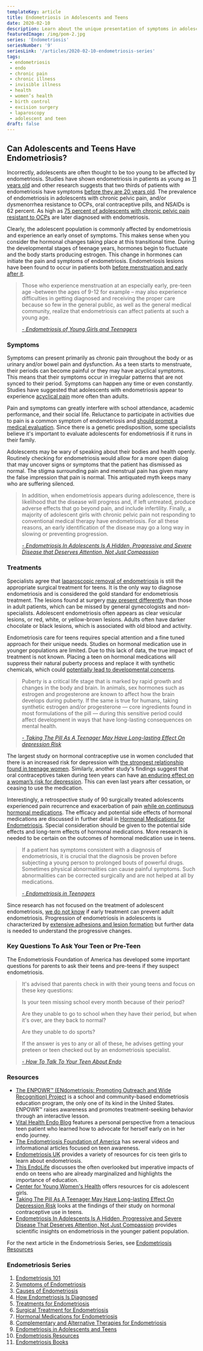 ```yaml
--- 
templateKey: article
title: Endometriosis in Adolescents and Teens
date: 2020-02-10
description: Learn about the unique presentation of symptoms in adolescents and how treatment is approached for teens and pre-teens.
featuredImage: /img/pom-2.jpg
series: 'Endometriosis'
seriesNumber: '9'
seriesLink: '/articles/2020-02-10-endometriosis-series'
tags:
 - endometriosis
 - endo
 - chronic pain
 - chronic illness
 - invisible illness
 - health
 - women’s health
 - birth control
 - excision surgery
 - laparoscopy
 - adolescent and teen
draft: false 
--- 
```

<h2>Can Adolescents and Teens Have Endometriosis?</h2>

Incorrectly, adolescents are often thought to be too young to be affected by endometriosis. Studies have shown endometriosis in patients as young as <a href="https://jamanetwork.com/journals/jama/article-abstract/1153958" target="_blank" rel="noopener noreferrer">11 years old</a> and other research suggests that two thirds of patients with endometriosis have symptoms <a href="https://endometriosis.org/resources/articles/teenagers/" target="_blank" rel="noopener noreferrer">before they are 20 years old</a>. The prevalence of endometriosis in adolescents with chronic pelvic pain, and/or dysmenorrhea resistance to OCPs, oral contraceptive pills, and NSAIDs is 62 percent. As high as <a href="https://www.endofound.org/can-early-detection-and-treatment-of-adolescent-endometriosis-prevent-adult-endometriosis-thomas-d-h" target="_blank" rel="noopener noreferrer">75 percent of adolescents with chronic pelvic pain resistant to OCPs</a> are later diagnosed with endometriosis.

Clearly, the adolescent population is commonly affected by endometriosis and experience an early onset of symptoms. This makes sense when you consider the hormonal changes taking place at this transitional time. During the developmental stages of teenage years, hormones begin to fluctuate and the body starts producing estrogen. This change in hormones can initiate the pain and symptoms of endometriosis. Endometriosis lesions have been found to occur in patients both <a href="https://www.ncbi.nlm.nih.gov/pmc/articles/PMC3712662/" target="_blank" rel="noopener noreferrer">before menstruation and early after it</a>.

<blockquote>Those who experience menstruation at an especially early, pre-teen age –between the ages of 9-12 for example – may also experience difficulties in getting diagnosed and receiving the proper care because so few in the general public, as well as the general medical community, realize that endometriosis can affect patients at such a young age.

<cite><a href="http://nezhat.org/endometriosis-of-young-girls-and-teenagers/" target="_blank" rel="noopener noreferrer">- Endometriosis of Young Girls and Teenagers</a></cite>

</blockquote>

<div class="page-break Slice3"></div>

<h3>Symptoms</h3>

Symptoms can present primarily as chronic pain throughout the body or as urinary and/or bowel pain and dysfunction. As a teen starts to menstruate, their periods can become painful or they may have acyclical symptoms. This means that their symptoms occur in irregular patterns that are not synced to their period. Symptoms can happen any time or even constantly. Studies have suggested that adolescents with endometriosis appear to experience <a href="http://nezhat.org/endometriosis-of-young-girls-and-teenagers/" target="_blank" rel="noopener noreferrer">acyclical pain</a> more often than adults. 

Pain and symptoms can greatly interfere with school attendance, academic performance, and their social life. Reluctance to participate in activities due to pain is a common symptom of endometriosis and <a href="http://nezhat.org/endometriosis-of-young-girls-and-teenagers/" target="_blank" rel="noopener noreferrer">should prompt a medical evaluation</a>. Since there is a genetic predisposition, some specialists believe it's important to evaluate adolescents for endometriosis if it runs in their family. 

Adolescents may be wary of speaking about their bodies and health openly. Routinely checking for endometriosis would allow for a more open dialog that may uncover signs or symptoms that the patient has dismissed as normal. The stigma surrounding pain and menstrual pain has given many the false impression that pain is normal. This antiquated myth keeps many who are suffering silenced. 

<blockquote>In addition, when endometriosis appears during adolescence, there is likelihood that the disease will progress and, if left untreated, produce adverse effects that go beyond pain, and include infertility. Finally, a majority of adolescent girls with chronic pelvic pain not responding to conventional medical therapy have endometriosis. For all these reasons, an early identification of the disease may go a long way in slowing or preventing progression.

<cite><a href="https://www.ncbi.nlm.nih.gov/pmc/articles/PMC3712662/" target="_blank" rel="noopener noreferrer">- Endometriosis In Adolescents Is A Hidden, Progressive and Severe Disease that Deserves Attention, Not Just Compassion</a></cite>

</blockquote>

<h3>Treatments</h3>

Specialists agree that <a href="https://www.endofound.org/can-early-detection-and-treatment-of-adolescent-endometriosis-prevent-adult-endometriosis-thomas-d-h" target="_blank" rel="noopener noreferrer">laparoscopic removal of endometriosis</a> is still the appropriate surgical treatment for teens. It is the only way to diagnose endometriosis and is considered the gold standard for endometriosis treatment. The lesions found at surgery <a href="http://nezhat.org/endometriosis-of-young-girls-and-teenagers/" target="_blank" rel="noopener noreferrer">may present differently</a> than those in adult patients, which can be missed by general gynecologists and non-specialists. Adolescent endometriosis often appears as clear vesicular lesions, or red, white, or yellow-brown lesions. Adults often have darker chocolate or black lesions, which is associated with old blood and activity.

Endometriosis care for teens requires special attention and a fine tuned approach for their unique needs. Studies on hormonal medication use in younger populations are limited. Due to this lack of data, the true impact of treatment is not known. Placing a teen on hormonal medications will suppress their natural puberty process and replace it with synthetic chemicals, which could <a href="https://theconversation.com/taking-the-pill-as-a-teenager-may-have-long-lasting-effect-on-depression-risk-121786" target="_blank" rel="noopener noreferrer">potentially lead to developmental concerns</a>. 

<blockquote>Puberty is a critical life stage that is marked by rapid growth and changes in the body and brain. In animals, sex hormones such as estrogen and progesterone are known to affect how the brain develops during puberty. If the same is true for humans, taking synthetic estrogen and/or progesterone — core ingredients found in most formulations of the pill — during this sensitive period could affect development in ways that have long-lasting consequences on mental health.

<cite><a href="https://theconversation.com/taking-the-pill-as-a-teenager-may-have-long-lasting-effect-on-depression-risk-121786" target="_blank" rel="noopener noreferrer">- Taking The Pill As A Teenager May Have Long-lasting Effect On depression Risk</a></cite>

</blockquote>

The largest study on hormonal contraceptive use in women concluded that there is an increased risk for depression with <a href="https://jamanetwork.com/journals/jamapsychiatry/fullarticle/2552796" target="_blank" rel="noopener noreferrer">the strongest relationship found in teenage women</a>. Similarly, another study's findings suggest that oral contraceptives taken during teen years can have <a href="https://onlinelibrary.wiley.com/doi/10.1111/jcpp.13115" target="_blank" rel="noopener noreferrer">an enduring effect on a woman’s risk for depression</a>. This can even last years after cessation, or ceasing to use the medication. 

Interestingly, a retrospective study of 90 surgically treated adolescents experienced pain recurrence and exacerbation of pain <a href="https://www.ncbi.nlm.nih.gov/pubmed/19646673" target="_blank" rel="noopener noreferrer">while on continuous hormonal medications</a>. The efficacy and potential side effects of hormonal medications are discussed in further detail in <a href="/articles/2020-02-09-hormonal-medications-for-endometriosis/" target="_blank" rel="noopener noreferrer">Hormonal Medications for Endometriosis</a>. Special consideration should be given to the potential side effects and long-term effects of hormonal medications. More research is needed to be certain on the outcomes of hormonal medication use in teens. 

<blockquote>If a patient has symptoms consistent with a diagnosis of endometriosis, it is crucial that the diagnosis be proven before subjecting a young person to prolonged bouts of powerful drugs. Sometimes physical abnormalities can cause painful symptoms. Such abnormalities can be corrected surgically and are not helped at all by medications.

<cite><a href="http://centerforendo.com/endometriosis-in-teenagers" target="_blank" rel="noopener noreferrer">- Endometriosis in Teenagers</a></cite>

</blockquote>

Since research has not focused on the treatment of adolescent endometriosis, <a href="https://www.endofound.org/can-early-detection-and-treatment-of-adolescent-endometriosis-prevent-adult-endometriosis-thomas-d-h" target="_blank" rel="noopener noreferrer">we do not know</a> if early treatment can prevent adult endometriosis. Progression of endometriosis in adolescents is characterized by <a href="https://www.ncbi.nlm.nih.gov/pmc/articles/PMC3712662/" target="_blank" rel="noopener noreferrer">extensive adhesions and lesion formation</a> but further data is needed to understand the progressive changes.

<div class="page-break Slice1"></div>

<h3>Key Questions To Ask Your Teen or Pre-Teen</h3>

The Endometriosis Foundation of America has developed some important questions for parents to ask their teens and pre-teens if they suspect endometriosis.

<blockquote>It's advised that parents check in with their young teens and focus on these key questions:

Is your teen missing school every month because of their period?

Are they unable to go to school when they have their period, but when it's over, are they back to normal?

Are they unable to do sports?

If the answer is yes to any or all of these, he advises getting your preteen or teen checked out by an endometriosis specialist.

<cite><a href="https://www.endofound.org/how-to-talk-to-your-teen-about-endo" target="_blank" rel="noopener noreferrer">- How To Talk To Your Teen About Endo</a></cite>

</blockquote>

<h3>Resources</h3>

* <a href="https://www.endofound.org/enpowr" target="_blank" rel="noopener noreferrer">The ENPOWR™ (ENdometriosis: Promoting Outreach and Wide Recognition) Project</a> is a school and community-based endometriosis education program, the only one of its kind in the United States. ENPOWR™ raises awareness and promotes treatment-seeking behavior through an interactive lesson.
* <a href="https://www.vitalhealth.com/endo-blog/teen-endometriosis-diagnosis-video" target="_blank" rel="noopener noreferrer">Vital Health Endo Blog</a> features a personal perspective from a tenacious teen patient who learned how to advocate for herself early on in her endo journey.
* <a href="https://www.endofound.org/endometriosis-for-teens" target="_blank" rel="noopener noreferrer">The Endometriosis Foundation of America</a> has several videos and informational articles focused on teen awareness. 
* <a href="https://endometriosis-uk.org/Information-teenage-girls" target="_blank" rel="noopener noreferrer">Endometriosis UK</a> provides a variety of resources for cis teen girls to learn about endometriosis. 
* <a href="http://www.thisendolife.com/lifestyle/endometriosis-education-endometriosis-in-teenagers" target="_blank" rel="noopener noreferrer">This EndoLife</a> discusses the often overlooked but imperative impacts of endo on teens who are already marginalized and highlights the importance of education. 
* <a href="https://youngwomenshealth.org/endometriosis-all-guides/ " target="_blank" rel="noopener noreferrer">Center for Young Women's Health</a> offers resources for cis adolescent girls.
* <a href="https://theconversation.com/taking-the-pill-as-a-teenager-may-have-long-lasting-effect-on-depression-risk-121786" target="_blank" rel="noopener noreferrer">Taking The Pill As A Teenager May Have Long-lasting Effect On Depression Risk</a> looks at the findings of their study on hormonal contraceptive use in teens. 
* <a href="https://www.ncbi.nlm.nih.gov/pmc/articles/PMC3712662/" target="_blank" rel="noopener noreferrer">Endometriosis In Adolescents Is A Hidden, Progressive and Severe Disease That Deserves Attention, Not Just Compassion</a> provides scientific insights on endometriosis in the younger patient population. 

<p class="pt-12">For the next article in the Endometriosis Series, see <a href="/articles/2020-02-09-endometriosis-resources/" target="_blank" rel="noopener noreferrer">Endometriosis Resources</a></p>

<h3 class="table-of-contents">Endometriosis Series</h3>

1. <a href="/articles/2020-02-10-endometriosis-101/" target="_blank" rel="noopener noreferrer">Endometriosis 101</a>
2. <a href="/articles/2020-02-10-symptoms-of-endometriosis/" target="_blank" rel="noopener noreferrer">Symptoms of Endometriosis</a>
3. <a href="/articles/2020-02-10-causes-of-endometriosis/" target="_blank" rel="noopener noreferrer">Causes of Endometriosis</a>
4. <a href="/articles/2020-02-10-how-endometriosis-is-diagnosed/" target="_blank" rel="noopener noreferrer">How Endometriosis Is Diagnosed</a>
5. <a href="/articles/2020-02-10-treatments-for-endometriosis/" target="_blank" rel="noopener noreferrer">Treatments for Endometriosis</a>
6. <a href="/articles/2020-02-09-surgical-treatment-for-endometriosis/" target="_blank" rel="noopener noreferrer">Surgical Treatment for Endometriosis</a>
7. <a href="/articles/2020-02-09-hormonal-medications-for-endometriosis/" target="_blank" rel="noopener noreferrer">Hormonal Medications for Endometriosis</a>
8. <a href="/articles/2020-02-09-complementary-and-alternative-therapies-for-endometriosis/" target="_blank" rel="noopener noreferrer">Complementary and Alternative Therapies for Endometriosis</a>
9. <a href="/articles/2020-02-22-endometriosis-in-adolescents-and-teens/" target="_blank" rel="noopener noreferrer">Endometriosis in Adolescents and Teens</a>
10. <a href="/articles/2020-02-09-endometriosis-resources/" target="_blank" rel="noopener noreferrer">Endometriosis Resources</a>
11. <a href="/articles/2020-02-09-endometriosis-books/" target="_blank" rel="noopener noreferrer">Endometriosis Books</a>

